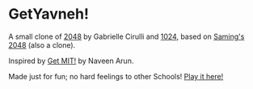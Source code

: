 # GetYavneh!


A small clone of [2048](http://gabrielecirulli.github.io/2048/) by Gabrielle Cirulli and [1024](https://play.google.com/store/apps/details?id=com.veewo.a1024), based on [Saming's 2048](http://saming.fr/p/2048/) (also a clone).

Inspired by [Get MIT!](https://mitchgu.github.io/GetMIT/) by Naveen Arun.

Made just for fun; no hard feelings to other Schools! [Play it here!](http://getyavneh.com)
